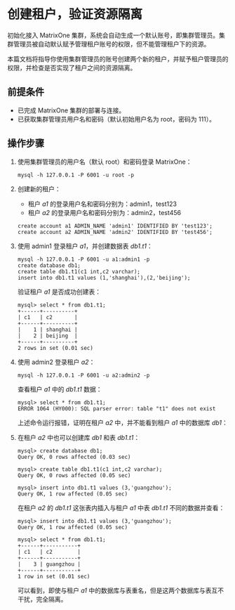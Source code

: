 # 创建租户，验证资源隔离

初始化接入 MatrixOne 集群，系统会自动生成一个默认账号，即集群管理员。集群管理员被自动默认赋予管理租户账号的权限，但不能管理租户下的资源。

本篇文档将指导你使用集群管理员的账号创建两个新的租户，并赋予租户管理员的权限，并检查是否实现了租户之间的资源隔离。

## 前提条件

- 已完成 MatrixOne 集群的部署与连接。
- 已获取集群管理员用户名和密码（默认初始用户名为 root，密码为 111）。

## 操作步骤

1. 使用集群管理员的用户名（默认 root）和密码登录 MatrixOne：

    ```
    mysql -h 127.0.0.1 -P 6001 -u root -p
    ```

2. 创建新的租户：

    - 租户 *a1* 的登录用户名和密码分别为：admin1，test123
    - 租户 *a2* 的登录用户名和密码分别为：admin2，test456

    ```
    create account a1 ADMIN_NAME 'admin1' IDENTIFIED BY 'test123';
    create account a2 ADMIN_NAME 'admin2' IDENTIFIED BY 'test456';
    ```

3. 使用 admin1 登录租户 *a1*，并创建数据表 *db1.t1*：

    ```
    mysql -h 127.0.0.1 -P 6001 -u a1:admin1 -p
    create database db1;
    create table db1.t1(c1 int,c2 varchar);
    insert into db1.t1 values (1,'shanghai'),(2,'beijing');
    ```

    验证租户 *a1* 是否成功创建表：

    ```
    mysql> select * from db1.t1;
    +------+----------+
    | c1   | c2       |
    +------+----------+
    |    1 | shanghai |
    |    2 | beijing  |
    +------+----------+
    2 rows in set (0.01 sec)
    ```

4. 使用 admin2 登录租户 *a2*：

    ```
    mysql -h 127.0.0.1 -P 6001 -u a2:admin2 -p
    ```

    查看租户 *a1* 中的 *db1.t1* 数据：

    ```
    mysql> select * from db1.t1;
    ERROR 1064 (HY000): SQL parser error: table "t1" does not exist
    ```

    上述命令运行报错，证明在租户 *a2* 中，并不能看到租户 *a1* 中的数据库 *db1*：

5. 在租户 *a2* 中也可以创建库 *db1* 和表 *db1.t1*：

    ```
    mysql> create database db1;
    Query OK, 0 rows affected (0.03 sec)

    mysql> create table db1.t1(c1 int,c2 varchar);
    Query OK, 0 rows affected (0.05 sec)

    mysql> insert into db1.t1 values (3,'guangzhou');
    Query OK, 1 row affected (0.05 sec)
    ```

    在租户 *a2* 的 *db1.t1* 这张表内插入与租户 *a1* 中表 *db1.t1* 不同的数据并查看：

    ```
    mysql> insert into db1.t1 values (3,'guangzhou');
    Query OK, 1 row affected (0.05 sec)

    mysql> select * from db1.t1;
    +------+-----------+
    | c1   | c2        |
    +------+-----------+
    |    3 | guangzhou |
    +------+-----------+
    1 row in set (0.01 sec)
    ```

    可以看到，即使与租户 *a1* 中的数据库与表重名，但是这两个数据库与表互不干扰，完全隔离。
